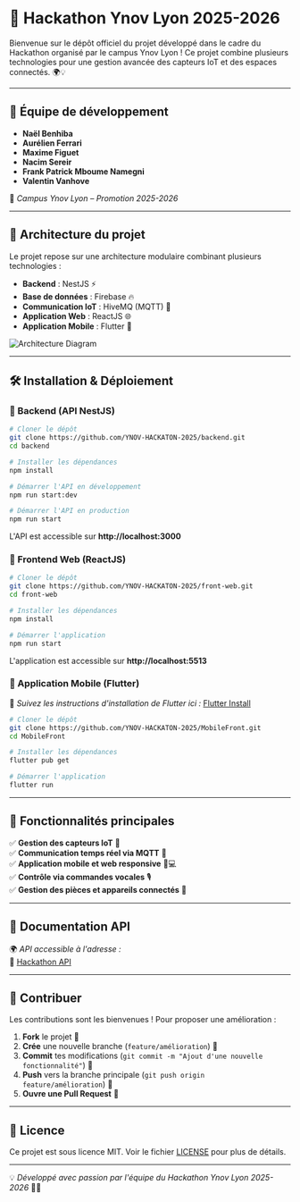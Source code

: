 # 🚀 Hackathon Ynov Lyon 2025-2026

Bienvenue sur le dépôt officiel du projet développé dans le cadre du Hackathon organisé par le campus Ynov Lyon ! Ce projet combine plusieurs technologies pour une gestion avancée des capteurs IoT et des espaces connectés. 🌍💡

---

## 👥 Équipe de développement

- **Naël Benhiba**
- **Aurélien Ferrari**
- **Maxime Figuet**
- **Nacim Sereir**
- **Frank Patrick Mboume Namegni**
- **Valentin Vanhove**

📍 *Campus Ynov Lyon – Promotion 2025-2026*

---

## 📌 Architecture du projet

Le projet repose sur une architecture modulaire combinant plusieurs technologies :

- **Backend** : NestJS ⚡
- **Base de données** : Firebase 🔥
- **Communication IoT** : HiveMQ (MQTT) 📡
- **Application Web** : ReactJS 🌐
- **Application Mobile** : Flutter 📱

![Architecture Diagram](https://your-image-link.com)

---

## 🛠️ Installation & Déploiement

### 📌 Backend (API NestJS)

```bash
# Cloner le dépôt
git clone https://github.com/YNOV-HACKATON-2025/backend.git
cd backend

# Installer les dépendances
npm install

# Démarrer l'API en développement
npm run start:dev

# Démarrer l'API en production
npm run start
```

L'API est accessible sur **http://localhost:3000**

### 📌 Frontend Web (ReactJS)

```bash
# Cloner le dépôt
git clone https://github.com/YNOV-HACKATON-2025/front-web.git
cd front-web

# Installer les dépendances
npm install

# Démarrer l'application
npm run start
```

L'application est accessible sur **http://localhost:5513**

### 📌 Application Mobile (Flutter)

📖 *Suivez les instructions d'installation de Flutter ici :* [Flutter Install](https://docs.flutter.dev/get-started/install)

```bash
# Cloner le dépôt
git clone https://github.com/YNOV-HACKATON-2025/MobileFront.git
cd MobileFront

# Installer les dépendances
flutter pub get

# Démarrer l'application
flutter run
```

---

## 🔧 Fonctionnalités principales

✅ **Gestion des capteurs IoT** 📡  
✅ **Communication temps réel via MQTT** 🔄  
✅ **Application mobile et web responsive** 📱💻  
✅ **Contrôle via commandes vocales** 🎙️  
✅ **Gestion des pièces et appareils connectés** 🏡  

---

## 📜 Documentation API

🌍 *API accessible à l'adresse :*  
🔗 [Hackathon API](https://hackathon.vanhovev.com/)

---

## 🤝 Contribuer

Les contributions sont les bienvenues ! Pour proposer une amélioration :

1. **Fork** le projet 🍴
2. **Crée** une nouvelle branche (`feature/amélioration`) 🌿
3. **Commit** tes modifications (`git commit -m "Ajout d'une nouvelle fonctionnalité"`) 📝
4. **Push** vers la branche principale (`git push origin feature/amélioration`) 🚀
5. **Ouvre une Pull Request** 📢

---

## 📄 Licence

Ce projet est sous licence MIT. Voir le fichier [LICENSE](LICENSE) pour plus de détails.

---

💡 *Développé avec passion par l'équipe du Hackathon Ynov Lyon 2025-2026* 🚀🔥
